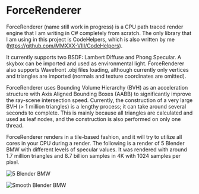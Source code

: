 # ForceRenderer

ForceRenderer (name still work in progress) is a CPU path traced render engine that I am writing in C# completely from scratch.
The only library that I am using in this project is CodeHelpers, which is also written by me (https://github.com/MMXXX-VIII/CodeHelpers).

It currently supports two BSDF: Lambert Diffuse and Phong Specular. A skybox can be imported and used as environmental light.
ForceRenderer also supports Wavefront .obj files loading, although currently only vertices and triangles are imported (normals and texture coordinates are omitted).

ForceRenderer uses Bounding Volume Hierarchy (BVH) as an acceleration structure with Axis Aligned Bounding Boxes (AABB) to significantly improve the ray-scene intersection speed.
Currently, the construction of a very large BVH (> 1 million triangles) is a lengthy process; it can take around several seconds to complete.
This is mainly because all triangles are calculated and used as leaf nodes, and the construction is also performed on only one thread.

ForceRenderer renders in a tile-based fashion, and it will try to utilize all cores in your CPU during a render.
The following is a render of 5 Blender BMW with different levels of specular values.
It was rendered with around 1.7 million triangles and 8.7 billion samples in 4K with 1024 samples per pixel.

![5 Blender BMW](https://github.com/MMXXX-VIII/ForceRenderer/blob/main/ForceRenderer/Renders/Path%20Tracing/render%20bmw%201k%20sample%201.7m%20tri.png?raw=true)

![Smooth Blender BMW](https://github.com/MMXXX-VIII/ForceRenderer/blob/main/ForceRenderer/Renders/Path%20Tracing/render%20smooth%20bmw%201k%20sp.png?raw=true)
